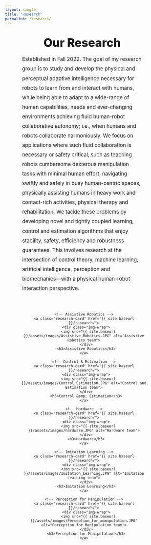 ```yaml
---
layout: single
title: "Research"
permalink: /research/
---
```


<div class="research-wrap">

  <h1 class="research-title">Our Research</h1>

  <div class="research-text">
    Established in Fall 2022. The goal of my research group is to study and develop the physical and
    perceptual adaptive intelligence necessary for robots to learn from and interact with humans,
    while being able to adapt to a wide-range of human capabilities, needs and ever-changing
    environments achieving fluid human-robot collaborative autonomy; i.e., when humans and robots
    collaborate harmoniously. We focus on applications where such fluid collaboration is necessary
    or safety critical, such as teaching robots cumbersome dexterous manipulation tasks with minimal
    human effort, navigating swiftly and safely in busy human-centric spaces, physically assisting
    humans in heavy work and contact-rich activities, physical therapy and rehabilitation. We tackle
    these problems by developing novel and tightly coupled learning, control and estimation
    algorithms that enjoy stability, safety, efficiency and robustness guarantees. This involves
    research at the intersection of control theory, machine learning, artificial intelligence,
    perception and biomechanics—with a physical human-robot interaction perspective.
  </div>

  <div class="research-grid">

    <!-- Assistive Robotics -->
    <a class="research-card" href="{{ site.baseurl }}/research/">
      <div class="img-wrap">
        <img src="{{ site.baseurl }}/assets/images/Assistive_Robotics.JPG" alt="Assistive Robotics team">
      </div>
      <h3>Assistive Robotics</h3>
    </a>

    <!-- Control & Estimation -->
    <a class="research-card" href="{{ site.baseurl }}/research/">
      <div class="img-wrap">
        <img src="{{ site.baseurl }}/assets/images/Control_Estimation.JPG" alt="Control and Estimation team">
      </div>
      <h3>Control &amp; Estimation</h3>
    </a>

    <!-- Hardware -->
    <a class="research-card" href="{{ site.baseurl }}/research/">
      <div class="img-wrap">
        <img src="{{ site.baseurl }}/assets/images/hardware.JPG" alt="Hardware team">
      </div>
      <h3>Hardware</h3>
    </a>

    <!-- Imitation Learning -->
    <a class="research-card" href="{{ site.baseurl }}/research/">
      <div class="img-wrap">
        <img src="{{ site.baseurl }}/assets/images/Imitation_Learning.JPG" alt="Imitation Learning team">
      </div>
      <h3>Imitation Learning</h3>
    </a>

    <!-- Perception for Manipulation -->
    <a class="research-card" href="{{ site.baseurl }}/research/">
      <div class="img-wrap">
        <img src="{{ site.baseurl }}/assets/images/Perception_for_manipulation.JPG" alt="Perception for Manipulation team">
      </div>
      <h3>Perception for Manipulation</h3>
    </a>

  </div>
</div>

<style>
/* Remove default narrow column from theme */
.page__content,
.page .page__inner-wrap {
  max-width: none !important;
  width: 100% !important;
  padding-left: 0 !important;
  padding-right: 0 !important;
}

/* Overall wrapper – wide and centered with responsive side padding */
.research-wrap{
  max-width: 1000px;                 /* overall page width */
  margin: 0 auto;
  padding: 0 clamp(16px, 5vw, 48px) 3rem;
  text-align: center;
}

/* Title */
.research-title{
  margin: 2rem 0 1rem;
  font-weight: 800;
  font-size: clamp(1.8rem, 2.6vw + .8rem, 2.8rem);
}

/* Paragraph block: comfortably wide + better justification */
.research-text{
  max-width: min(1000px, 90vw);      /* tweak this to widen/narrow the text */
  margin: 0 auto 3rem;
  font-size: 1.05rem;
  line-height: 1.85;
  text-align: justify;
  text-justify: inter-word;
  text-align-last: center;
  hyphens: auto;
  padding: 0 0.5rem;
}

/* On narrower screens, don’t fully justify to avoid rivers */
@media (max-width: 1100px){
  .research-text{
    text-align: left;
    text-align-last: auto;
  }
}

/* Team grid centered, big images */
.research-grid{
  display: grid;
  grid-template-columns: repeat(auto-fit, minmax(420px, 1fr));
  gap: 2.5rem;
  justify-items: center;
  max-width: 1400px;
  margin: 0 auto;
}

.research-card{
  display: flex;
  flex-direction: column;
  align-items: center;
  text-decoration: none;
  color: inherit;
}

.research-card .img-wrap{
  width: 100%;
  border-radius: 14px;
  overflow: hidden;
  box-shadow: 0 8px 28px rgba(0,0,0,.08);
}

.research-card img{
  width: 100%;
  height: 360px;
  object-fit: contain;        /* show full image (no cropping) */
  background: #f5f5f5;
  transition: transform .35s ease, filter .35s ease;
}

.research-card h3{
  margin-top: .85rem;
  font-size: clamp(1.2rem, 1.4vw + .8rem, 1.8rem);
  font-weight: 700;
  text-align: center;
}

.research-card:hover img{
  transform: scale(1.03);
  filter: brightness(1.05);
}

@media (max-width: 640px){
  .research-grid{
    grid-template-columns: 1fr;
    gap: 1.5rem;
  }
  .research-card img{
    height: 300px;
  }
}
</style>
